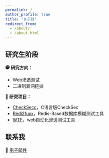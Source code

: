 ```yaml
---
permalink: /
author_profile: true
title: "关于我"
redirect_from: 
  - /about/
  - /about.html
---
```


## 研究生阶段

**🕵️ 研究方向：**
- Web渗透测试
- 二进制漏洞挖掘

**🐙 研究项目：**

- [CheckSecc](https://github.com/fuxxcss/checksecc)，C语言版CheckSec
- [Redi2fuxx](https://github.com/fuxxcss/redi2fuxx)，Redis-Based数据库模糊测试工具
- [WTF](https://github.com/fuxxcss/wtf)，web自动化渗透测试工具


## 联系我

📩 [电子邮件](mailto:fuxxcss@outlook.com)

